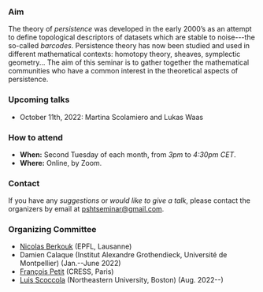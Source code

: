### Aim
The theory of *persistence* was developed in the early 2000’s as an attempt to define topological descriptors of datasets which are stable to noise---the so-called *barcodes*.
Persistence theory has now been studied and used in different mathematical contexts: homotopy theory, sheaves, symplectic geometry...
The aim of this seminar is to gather together the mathematical communities who have a common interest in the theoretical aspects of persistence.

### Upcoming talks

- October 11th, 2022: Martina Scolamiero and Lukas Waas


### How to attend
- **When:** Second Tuesday of each month, from *3pm* to *4:30pm CET*.
- **Where:** Online, by Zoom.


### Contact
If you have any *suggestions* or *would like to give a talk*, please contact the organizers by email at [pshtseminar@gmail.com](mailto:pshtseminar@gmail.com).


### Organizing Committee
- [Nicolas Berkouk](https://nberkouk.github.io/index.html) (EPFL, Lausanne)
- Damien Calaque (Institut Alexandre Grothendieck, Université de Montpellier) (Jan.--June 2022)
- [François Petit](https://fpetit.org/) (CRESS, Paris)
- [Luis Scoccola](https://luisscoccola.github.io) (Northeastern University, Boston) (Aug. 2022--)
